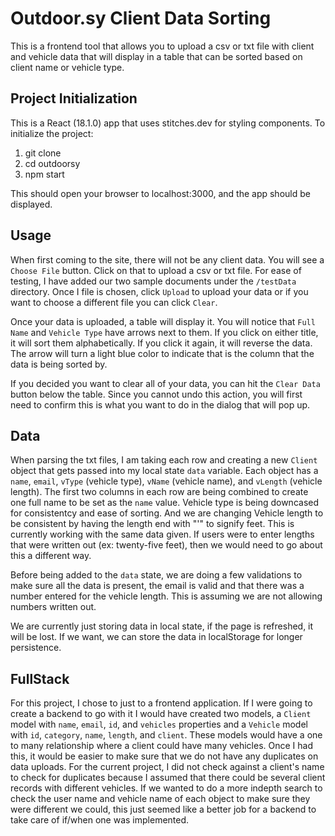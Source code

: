 # Outdoor.sy Client Data Sorting
This is a frontend tool that allows you to upload a csv or txt file with client and vehicle data that will display in a table that can be sorted based on client name or vehicle type.  

## Project Initialization
This is a React (18.1.0) app that uses stitches.dev for styling components. To initialize the project:

1. git clone
2. cd outdoorsy
3. npm start

This should open your browser to localhost:3000, and the app should be displayed.

## Usage
When first coming to the site, there will not be any client data. You will see a `Choose File` button. Click on that to upload a csv or txt file. For ease of testing, I have added our two sample documents under the `/testData` directory. Once I file is chosen, click `Upload` to upload your data or if you want to choose a different file you can click `Clear`.

Once your data is uploaded, a table will display it. You will notice that `Full Name` and `Vehicle Type` have arrows next to them. If you click on either title, it will sort them alphabetically. If you click it again, it will reverse the data. The arrow will turn a light blue color to indicate that is the column that the data is being sorted by.

If you decided you want to clear all of your data, you can hit the `Clear Data` button below the table. Since you cannot undo this action, you will first need to confirm this is what you want to do in the dialog that will pop up.

## Data
When parsing the txt files, I am taking each row and creating a new `Client` object that gets passed into my local state `data` variable. Each object has a `name`, `email`, `vType` (vehicle type), `vName` (vehicle name), and `vLength` (vehicle length). The first two columns in each row are being combined to create one full name to be set as the `name` value. Vehicle type is being downcased for consistentcy and ease of sorting. And we are changing Vehicle length to be consistent by having the length end with "'" to signify feet. This is currently working with the same data given. If users were to enter lengths that were written out (ex: twenty-five feet), then we would need to go about this a different way.

Before being added to the `data` state, we are doing a few validations to make sure all the data is present, the email is valid and that there was a number entered for the vehicle length. This is assuming we are not allowing numbers written out.

We are currently just storing data in local state, if the page is refreshed, it will be lost. If we want, we can store the data in localStorage for longer persistence.

## FullStack
For this project, I chose to just to a frontend application. If I were going to create a backend to go with it I would have created two models, a `Client` model with `name`, `email`, `id`, and `vehicles` properties and a `Vehicle` model with `id`, `category`, `name`, `length`, and `client`. These models would have a one to many relationship where a client could have many vehicles. Once I had this, it would be easier to make sure that we do not have any duplicates on data uploads. For the current project, I did not check against a client's name to check for duplicates because I assumed that there could be several client records with different vehicles. If we wanted to do a more indepth search to check the user name and vehicle name of each object to make sure they were different we could, this just seemed like a better job for a backend to take care of if/when one was implemented. 
